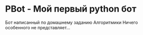 PBot - Мой первый python бот
============================

Бот написанный по домашнему заданию Алгоритмики
Ничего особенного не представляет...
